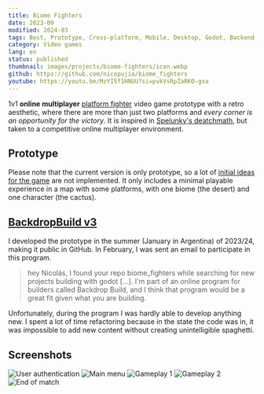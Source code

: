 ```yaml
---
title: Biome Fighters
date: 2023-09
modified: 2024-03
tags: Best, Prototype, Cross-platform, Mobile, Desktop, Godot, Backend, Python, FastAPI, NoSQL, MongoDB, Pixel art, Aseprite, GCP
category: Video games
lang: en
status: published
thumbnail: images/projects/biome-fighters/icon.webp
github: https://github.com/nicopujia/biome_fighters
youtube: https://youtu.be/MzYI5f1HNUU?si=pvkVsRpZaRKO-gxa
---
```


1v1 **online multiplayer** [platform fighter](https://en.wikipedia.org/wiki/Platform_fighter) video game prototype with a retro aesthetic, where there are more than just two platforms and *every corner is an opportunity for the victory*. It is inspired in [Spelunky's deatchmath](https://spelunky.fandom.com/wiki/Deathmatch_(HD)), but taken to a competitive online multiplayer environment.

## Prototype

Please note that the current version is only prototype, so a lot of [initial ideas for the game](https://github.com/nicopujia/biome_fighters/labels/Enhancement) are not implemented. It only includes a minimal playable experience in a map with some platforms, with one biome (the desert) and one character (the cactus).

## [BackdropBuild v3](https://backdropbuild.com/builds/v3/biome-fighters)

I developed the prototype in the summer (January in Argentina) of 2023/24, making it public in GitHub. In February, I was sent an email to participate in this program.

> hey Nicolás, I found your repo biome_fighters while searching for new projects building with godot [...]. I'm part of an online program for builders called Backdrop Build, and I think that program would be a great fit given what you are building.

Unfortunately, during the program I was hardly able to develop anything new. I spent a lot of time refactoring because in the state the code was in, it was impossible to add new content without creating unintelligible spaghetti.

## Screenshots

![User authentication]({static}/images/projects/biome-fighters/user-authentication.jpg)
![Main menu]({static}/images/projects/biome-fighters/main-menu.jpg)
![Gameplay 1]({static}/images/projects/biome-fighters/gameplay-1.jpg)
![Gameplay 2]({static}/images/projects/biome-fighters/gameplay-2.jpg)
![End of match]({static}/images/projects/biome-fighters/end-of-match.jpg)
